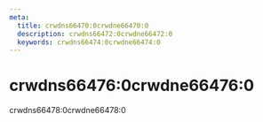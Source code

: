 ```yaml
---
meta:
  title: crwdns66470:0crwdne66470:0
  description: crwdns66472:0crwdne66472:0
  keywords: crwdns66474:0crwdne66474:0
---
```


# crwdns66476:0crwdne66476:0
crwdns66478:0crwdne66478:0

<entry-ad />

<backmatter />
